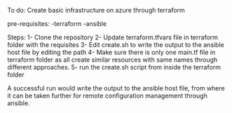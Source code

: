 To do: Create basic infrastructure on azure through terraform

pre-requisites: -terraform -ansible

Steps: 1- Clone the repository 2- Update terraform.tfvars file in terraform folder with the requisites 3- Edit create.sh to write the output to the ansible host file by editing the path 4- Make sure there is only one main.tf file in terraform folder as all create similar resources with same names through different approaches. 5- run the create.sh script from inside the terraform folder

A successful run would write the output to the ansible host file, from where it can be taken further for remote configuration management through ansible.
